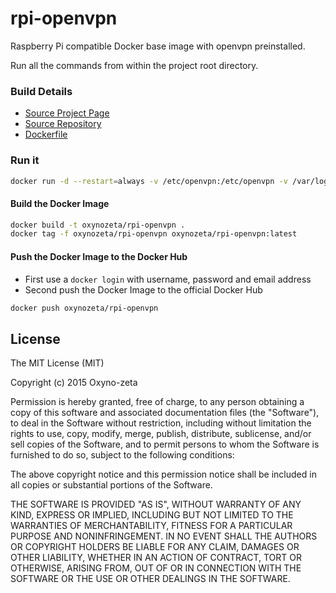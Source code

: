 # rpi-openvpn

Raspberry Pi compatible Docker base image with openvpn preinstalled.

Run all the commands from within the project root directory.

### Build Details
- [Source Project Page](https://github.com/oxyno-zeta/)
- [Source Repository](https://github.com/oxyno-zeta/rpi-openvpn)
- [Dockerfile](https://github.com/oxyno-zeta/rpi-openvpn/blob/master/Dockerfile)

### Run it
```bash
docker run -d --restart=always -v /etc/openvpn:/etc/openvpn -v /var/log/openvpn/:/var/log/ --net=host --privileged --name openvpn oxynozeta/rpi-openvpn
```

#### Build the Docker Image
```bash
docker build -t oxynozeta/rpi-openvpn .
docker tag -f oxynozeta/rpi-openvpn oxynozeta/rpi-openvpn:latest
```

#### Push the Docker Image to the Docker Hub
* First use a `docker login` with username, password and email address
* Second push the Docker Image to the official Docker Hub

```bash
docker push oxynozeta/rpi-openvpn
```

## License

The MIT License (MIT)

Copyright (c) 2015 Oxyno-zeta

Permission is hereby granted, free of charge, to any person obtaining a copy
of this software and associated documentation files (the "Software"), to deal
in the Software without restriction, including without limitation the rights
to use, copy, modify, merge, publish, distribute, sublicense, and/or sell
copies of the Software, and to permit persons to whom the Software is
furnished to do so, subject to the following conditions:

The above copyright notice and this permission notice shall be included in all
copies or substantial portions of the Software.

THE SOFTWARE IS PROVIDED "AS IS", WITHOUT WARRANTY OF ANY KIND, EXPRESS OR
IMPLIED, INCLUDING BUT NOT LIMITED TO THE WARRANTIES OF MERCHANTABILITY,
FITNESS FOR A PARTICULAR PURPOSE AND NONINFRINGEMENT. IN NO EVENT SHALL THE
AUTHORS OR COPYRIGHT HOLDERS BE LIABLE FOR ANY CLAIM, DAMAGES OR OTHER
LIABILITY, WHETHER IN AN ACTION OF CONTRACT, TORT OR OTHERWISE, ARISING FROM,
OUT OF OR IN CONNECTION WITH THE SOFTWARE OR THE USE OR OTHER DEALINGS IN THE
SOFTWARE.
